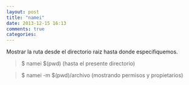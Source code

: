 ```yaml
---
layout: post
title: "namei"
date: 2013-12-15 16:13
comments: true
categories: 
---
```

Mostrar la ruta desde el directorio raiz hasta donde especifiquemos.

>$ namei $(pwd) (hasta el presente directorio)

>$ namei -m $(pwd)/archivo (mostrando permisos y propietarios)

